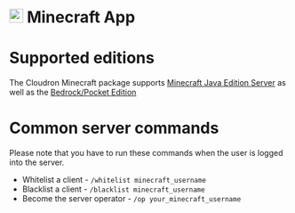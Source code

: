 # <img src="/documentation/img/minecraft-logo.png" width="25px"> Minecraft App

# Supported editions

The Cloudron Minecraft package supports [Minecraft Java Edition Server](https://minecraft.gamepedia.com/Java_Edition)
as well as the [Bedrock/Pocket Edition](https://minecraft.gamepedia.com/Bedrock_Edition)

# Common server commands

Please note that you have to run these commands when the user is logged into
the server.

* Whitelist a client - `/whitelist minecraft_username`
* Blacklist a client - `/blacklist minecraft_username`
* Become the server operator - `/op your_minecraft_username`

